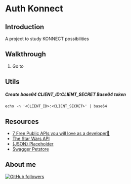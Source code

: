 # Auth Konnect

## Introduction

A project to study KONNECT possibilities

## Walkthrough

1.  Go to

## Utils

##### Create base64 CLIENT_ID:CLIENT_SECRET Base64 token

```shell
echo -n '<CLIENT_ID>:<CLIENT_SECRET>' | base64
```

## Resources

-   [7 Free Public APIs you will love as a developer💖](https://dev.to/ruppysuppy/7-free-public-apis-you-will-love-as-a-developer-166p)
-   [The Star Wars API](https://swapi.dev/)
-   [{JSON} Placeholder](https://jsonplaceholder.typicode.com/)
-   [Swagger Petstore](https://petstore.swagger.io/)

## About me

[![GitHub followers](https://img.shields.io/github/followers/jesperancinha.svg?label=Jesperancinha&style=for-the-badge&logo=github&color=grey "GitHub")](https://github.com/jesperancinha)
